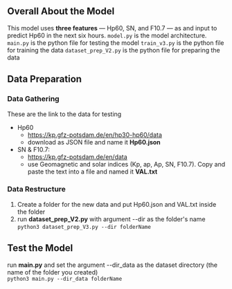 ## Overall About the Model
This model uses **three features** — Hp60, SN, and F10.7 — as and input to predict Hp60 in the next six hours.
``` model.py ``` is the model architecture.
``` main.py ``` is the python file for testing the model
``` train_v3.py ``` is the python file for training the data
``` dataset_prep_V2.py ``` is the python file for preparing the data

## Data Preparation
### Data Gathering
These are the link to the data for testing
- Hp60
    - https://kp.gfz-potsdam.de/en/hp30-hp60/data
    - download as JSON file and name it **Hp60.json**
- SN & F10.7:
    - https://kp.gfz-potsdam.de/en/data
    - use Geomagnetic and solar indices (Kp, ap, Ap, SN, F10.7). Copy and paste the text into a file and named it **VAL.txt**

### Data Restructure
1. Create a folder for the new data and put Hp60.json and VAL.txt inside the folder
2. run **dataset_prep_V2.py** with argument --dir as the folder's name <br/>
``` python3 dataset_prep_V3.py --dir folderName ```

## Test the Model
run **main.py** and set the argument --dir_data as the dataset directory (the name of the folder you created)  <br/>
``` python3 main.py --dir_data folderName ```
